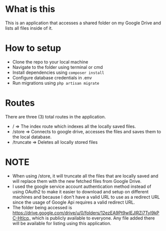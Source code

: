 # What is this
This is an application that accesses a shared folder on my Google Drive and lists all files inside of it.

# How to setup
- Clone the repo to your local machine
- Navigate to the folder using terminal or cmd
- Install dependencies using `composer install`
- Configure database credentials in .env
- Run migrations using `php artisan migrate`

# Routes
There are three (3) total routes in the application.
- / => The index route which indexes all the locally saved files.
- /store => Connects to google drive, accesses the files and saves them to the local database.
- /truncate => Deletes all locally stored files

# NOTE
- When using /store, it will truncate all the files that are locally saved and will replace them with the new fetched files from Google Drive.
- I used the google service account authentication method instead of using OAuth2 to make it easier to download and setup on different machines and because I don't have a valid URL to use as a redirect URL since the usage of Google Api requires a valid redirect URL.
- The folder being accessed is https://drive.google.com/drive/u/0/folders/12ezEA9Pt9wIEJlRZi7TyI9kPC-Htlcq_ which is publicly available to everyone. Any file added there will be available for listing using this application.
